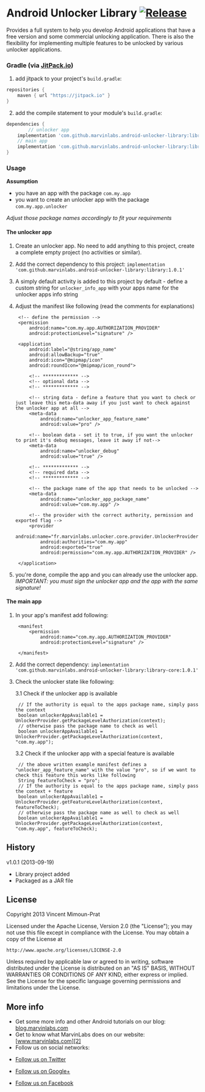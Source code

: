 Android Unlocker Library [![Release](https://jitpack.io/v/marvinlabs/android-unlocker-library.svg)](https://jitpack.io/#marvinlabs/android-unlocker-library)
========================

Provides a full system to help you develop Android applications that have a free version and some commercial unlocking application. There is also the flexibility for implementing multiple features to be unlocked by various unlocker applications. 

### Gradle (via [JitPack.io](https://jitpack.io/))

1. add jitpack to your project's `build.gradle`:

```groovy
repositories {
	maven { url "https://jitpack.io" }
}
```

2. add the compile statement to your module's `build.gradle`:

```groovy
dependencies {
        // unlocker app
	implementation 'com.github.marvinlabs.android-unlocker-library:library:1.0.1'
	// main app
	implementation 'com.github.marvinlabs.android-unlocker-library:library-core:1.0.1'
}
```

### Usage

**Assumption**

* you have an app with the package `com.my.app`
* you want to create an unlocker app with the package `com.my.app.unlocker`

*Adjust those package names accordingly to fit your requirements*

#### The unlocker app

1. Create an unlocker app. No need to add anything to this project, create a complete empty project (no activities or similar).
2. Add the correct dependency to this project: `implementation 'com.github.marvinlabs.android-unlocker-library:library:1.0.1'`
3. A simply default activity is added to this project by default - define a custom string for `unlocker_info_app` with your apps name for the unlocker apps info string
4. Adjust the manifest like following (read the comments for explanations)

	<manifest xmlns:android="http://schemas.android.com/apk/res/android"
		android:versionCode="100"
		android:versionName="1.00"
		package="com.my.app.unlocker">

		<!-- define the permission -->
		<permission
			android:name="com.my.app.AUTHORIZATION_PROVIDER"
			android:protectionLevel="signature" />

		<application
			android:label="@string/app_name"
			android:allowBackup="true"
			android:icon="@mipmap/icon"
			android:roundIcon="@mipmap/icon_round">

			<!-- ************* -->
			<!-- optional data -->
			<!-- ************* -->

			<!-- string data - define a feature that you want to check or just leave this meta-data away if you just want to check against the unlocker app at all -->
			<meta-data
				android:name="unlocker_app_feature_name"
				android:value="pro" />
				
			<!-- boolean data - set it to true, if you want the unlocker to print it's debug messages, leave it away if not-->
			<meta-data
				android:name="unlocker_debug"
				android:value="true" />

			<!-- ************* -->
			<!-- required data -->
			<!-- ************* -->

			<!-- the package name of the app that needs to be unlocked -->
			<meta-data
				android:name="unlocker_app_package_name"
				android:value="com.my.app" />

			<!-- the provider with the correct authority, permission and exported flag -->
			<provider
				android:name="fr.marvinlabs.unlocker.core.provider.UnlockerProvider"
				android:authorities="com.my.app"
				android:exported="true"
				android:permission="com.my.app.AUTHORIZATION_PROVIDER" />

		</application>

	</manifest>

3. you're done, compile the app and you can already use the unlocker app. *IMPORTANT: you must sign the unlocker app and the app with the same signature!*

#### The main app

1. In your app's manifest add following:

		<manifest 
			<permission
				android:name="com.my.app.AUTHORIZATION_PROVIDER"
				android:protectionLevel="signature" />
				
		</manifest>
		
2. Add the correct dependency: `implementation 'com.github.marvinlabs.android-unlocker-library:library-core:1.0.1'`
3. Check the unlocker state like following:

    3.1 Check if the unlocker app is available
  
		// If the authority is equal to the apps package name, simply pass the context
		boolean unlockerAppAvailable1 = UnlockerProvider.getPackageLevelAuthorization(context);
		// otherwise pass the package name to check as well
		boolean unlockerAppAvailable1 = UnlockerProvider.getPackageLevelAuthorization(context, "com.my.app");
		
    3.2 Check if the unlocker app with a special feature is available
  
		// the above written example manifest defines a "unlocker_app_feature_name" with the value "pro", so if we want to check this feature this works like following
		String featureToCheck = "pro"; 
		// If the authority is equal to the apps package name, simply pass the context + feature
		boolean unlockerAppAvailable1 = UnlockerProvider.getFeatureLevelAuthorization(context, featureToCheck);
		// otherwise pass the package name as well to check as well
		boolean unlockerAppAvailable1 = UnlockerProvider.getPackageLevelAuthorization(context, "com.my.app", featureToCheck);

History
-------

v1.0.1 (2013-09-19)

- Library project added
- Packaged as a JAR file

License
-------

Copyright 2013 Vincent Mimoun-Prat

Licensed under the Apache License, Version 2.0 (the "License");
you may not use this file except in compliance with the License.
You may obtain a copy of the License at

    http://www.apache.org/licenses/LICENSE-2.0

Unless required by applicable law or agreed to in writing, software
distributed under the License is distributed on an "AS IS" BASIS,
WITHOUT WARRANTIES OR CONDITIONS OF ANY KIND, either express or implied.
See the License for the specific language governing permissions and
limitations under the License.

More info
---------

- Get some more info and other Android tutorials on our blog: [blog.marvinlabs.com][1]
- Get to know what MarvinLabs does on our website: [www.marvinlabs.com][2]
- Follow us on social networks:

* [Follow us on Twitter](http://twitter.com/marvinlabs)
* [Follow us on Google+](https://plus.google.com/u/0/117677945360605555441)
* [Follow us on Facebook](http://www.facebook.com/studio.marvinlabs)

  [1]: http://blog.marvinlabs.com
  [2]: http://www.marvinlabs.com
